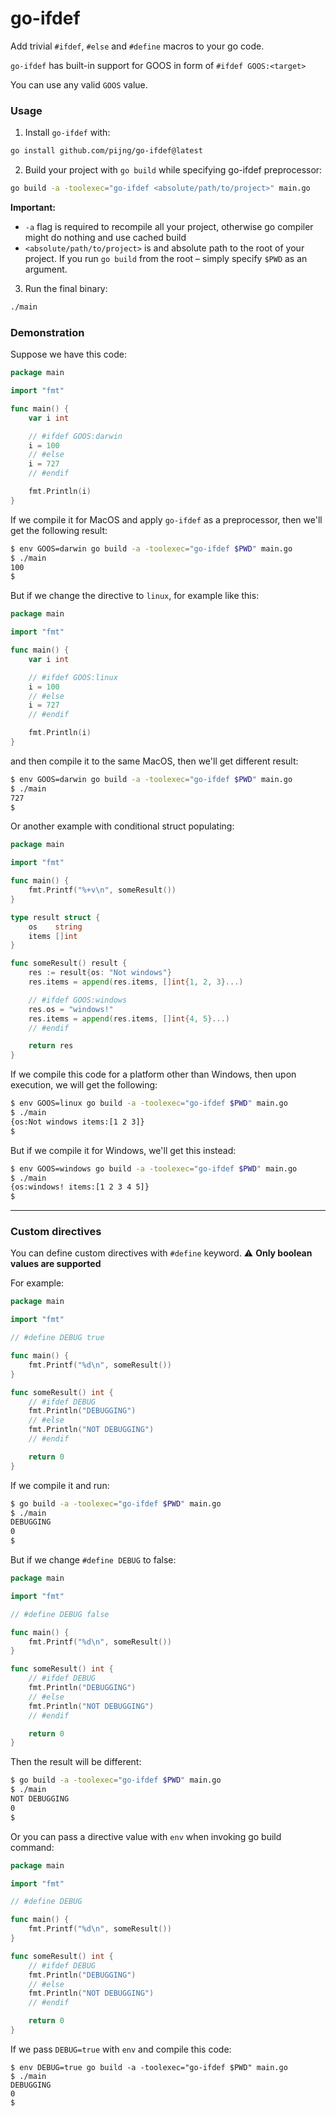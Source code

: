 # go-ifdef
Add trivial `#ifdef`, `#else` and `#define` macros to your go code.

`go-ifdef` has built-in support for GOOS in form of `#ifdef GOOS:<target>`

You can use any valid `GOOS` value.

### Usage

1. Install `go-ifdef` with:

```bash
go install github.com/pijng/go-ifdef@latest
```

2. Build your project with `go build` while specifying go-ifdef preprocessor:

```bash
go build -a -toolexec="go-ifdef <absolute/path/to/project>" main.go
```

**Important:**
  * `-a` flag is required to recompile all your project, otherwise go compiler might do nothing and use cached build
  * `<absolute/path/to/project>` is and absolute path to the root of your project. If you run `go build` from the root – simply specify `$PWD` as an argument.

3. Run the final binary:

```bash
./main
```

### Demonstration

Suppose we have this code:

```go
package main

import "fmt"

func main() {
	var i int

	// #ifdef GOOS:darwin
	i = 100
	// #else
	i = 727
	// #endif

	fmt.Println(i)
}
```

If we compile it for MacOS and apply `go-ifdef` as a preprocessor, then we'll get the following result:

```bash
$ env GOOS=darwin go build -a -toolexec="go-ifdef $PWD" main.go
$ ./main
100
$
```

But if we change the directive to `linux`, for example like this:

```go
package main

import "fmt"

func main() {
	var i int

	// #ifdef GOOS:linux
	i = 100
	// #else
	i = 727
	// #endif

	fmt.Println(i)
}
```

and then compile it to the same MacOS, then we'll get different result:


```bash
$ env GOOS=darwin go build -a -toolexec="go-ifdef $PWD" main.go
$ ./main
727
$
```


Or another example with conditional struct populating:

```go
package main

import "fmt"

func main() {
	fmt.Printf("%+v\n", someResult())
}

type result struct {
	os    string
	items []int
}

func someResult() result {
	res := result{os: "Not windows"}
	res.items = append(res.items, []int{1, 2, 3}...)

	// #ifdef GOOS:windows
	res.os = "windows!"
	res.items = append(res.items, []int{4, 5}...)
	// #endif

	return res
}
```

If we compile this code for a platform other than Windows, then upon execution, we will get the following:

```bash
$ env GOOS=linux go build -a -toolexec="go-ifdef $PWD" main.go
$ ./main
{os:Not windows items:[1 2 3]}
$
```

But if we compile it for Windows, we'll get this instead:

```bash
$ env GOOS=windows go build -a -toolexec="go-ifdef $PWD" main.go
$ ./main
{os:windows! items:[1 2 3 4 5]}
$
```
___

### Custom directives

You can define custom directives with `#define` keyword.
⚠️ **Only boolean values are supported**

For example:

```go
package main

import "fmt"

// #define DEBUG true

func main() {
	fmt.Printf("%d\n", someResult())
}

func someResult() int {
	// #ifdef DEBUG
	fmt.Println("DEBUGGING")
	// #else
	fmt.Println("NOT DEBUGGING")
	// #endif

	return 0
}
```

If we compile it and run:

```bash
$ go build -a -toolexec="go-ifdef $PWD" main.go
$ ./main
DEBUGGING
0
$
```

But if we change `#define DEBUG` to false:

```go
package main

import "fmt"

// #define DEBUG false

func main() {
	fmt.Printf("%d\n", someResult())
}

func someResult() int {
	// #ifdef DEBUG
	fmt.Println("DEBUGGING")
	// #else
	fmt.Println("NOT DEBUGGING")
	// #endif

	return 0
}
```

Then the result will be different:

```bash
$ go build -a -toolexec="go-ifdef $PWD" main.go
$ ./main
NOT DEBUGGING
0
$
```

Or you can pass a directive value with `env` when invoking go build command:

```go
package main

import "fmt"

// #define DEBUG

func main() {
	fmt.Printf("%d\n", someResult())
}

func someResult() int {
	// #ifdef DEBUG
	fmt.Println("DEBUGGING")
	// #else
	fmt.Println("NOT DEBUGGING")
	// #endif

	return 0
}
```

If we pass `DEBUG=true` with `env` and compile this code:

```
$ env DEBUG=true go build -a -toolexec="go-ifdef $PWD" main.go
$ ./main
DEBUGGING
0
$
```